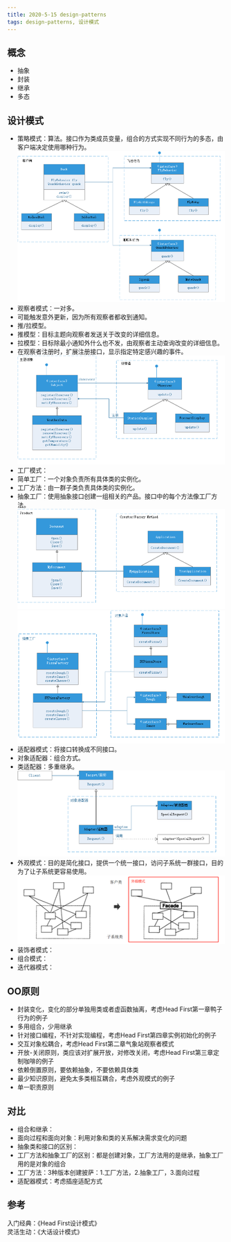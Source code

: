```yaml
---
title: 2020-5-15 design-patterns
tags: design-patterns, 设计模式
---
```



## **概念**     
+ 抽象      
+ 封装      
+ 继承      
+ 多态       

## **设计模式**     
+ 策略模式：算法。接口作为类成员变量，组合的方式实现不同行为的多态，由客户端决定使用哪种行为。      
![stargey](png/design-pattern-strategy.png)
+ 观察者模式：一对多。     
+ 可能触发意外更新，因为所有观察者都收到通知。    
+ 推/拉模型。    
+ 推模型：目标主题向观察者发送关于改变的详细信息。     
+ 拉模型：目标除最小通知外什么也不发，由观察者主动查询改变的详细信息。   
+ 在观察者注册时，扩展注册接口，显示指定特定感兴趣的事件。      
![stargey](png/design-pattern-observer.png)
+ 工厂模式： 
+ 简单工厂：一个对象负责所有具体类的实例化。     
+ 工厂方法：由一群子类负责具体类的实例化。      
+ 抽象工厂：使用抽象接口创建一组相关的产品。接口中的每个方法像工厂方法。      
![stargey](png/design-pattern-factory1.png)
![stargey](png/design-pattern-factory2.png)
+ 适配器模式：将接口转换成不同接口。      
+ 对象适配器：组合方式。     
+ 类适配器：多重继承。    
![stargey](png/design-pattern-adapter.png)
+ 外观模式：目的是简化接口，提供一个统一接口，访问子系统一群接口，目的为了让子系统更容易使用。 
![stargey](png/design-pattern-facade.png)
+ 装饰者模式： 
+ 组合模式：    
+ 迭代器模式：  
  

## **OO原则**     
+ 封装变化，变化的部分单独用类或者虚函数抽离，考虑Head First第一章鸭子行为的例子           
+ 多用组合，少用继承       
+ 针对接口编程，不针对实现编程，考虑Head First第四章实例初始化的例子     
+ 交互对象松耦合，考虑Head First第二章气象站观察者模式             
+ 开放-关闭原则，类应该对扩展开放，对修改关闭，考虑Head First第三章定制咖啡的例子      
+ 依赖倒置原则，要依赖抽象，不要依赖具体类       
+ 最少知识原则，避免太多类相互耦合，考虑外观模式的例子        
+ 单一职责原则           

## **对比**     
+ 组合和继承：    
+ 面向过程和面向对象：利用对象和类的关系解决需求变化的问题        
+ 抽象类和接口的区别：    
+ 工厂方法和抽象工厂的区别：都是创建对象，工厂方法用的是继承，抽象工厂用的是对象的组合     
+ 工厂方法：3种版本创建披萨：1.工厂方法，2.抽象工厂，3.面向过程      
+ 适配器模式：考虑插座适配方式      


## **参考**     
入门经典：《Head First设计模式》     
灵活生动：《大话设计模式》       